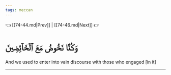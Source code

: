 ```yaml
---
tags: meccan
---
```


👈 [[74-44.md|Prev]] | [[74-46.md|Next]] 👉

# وَكُنَّا نَخُوضُ مَعَ ٱلۡخَآئِضِينَ

And we used to enter into vain discourse with those who engaged [in it]

---

